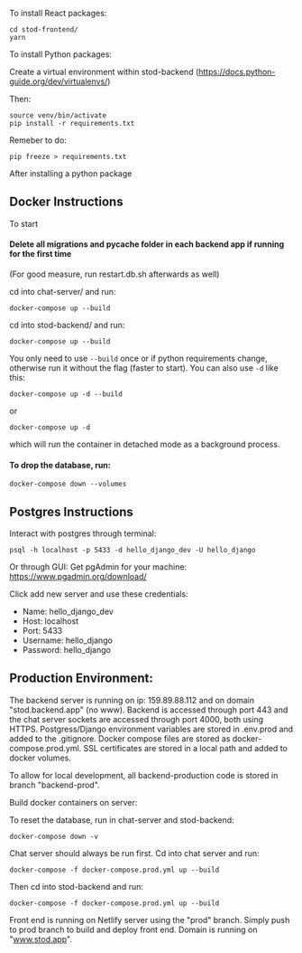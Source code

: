 To install React packages:

```
cd stod-frontend/
yarn
```

To install Python packages:

Create a virtual environment within stod-backend (https://docs.python-guide.org/dev/virtualenvs/)

Then:

```
source venv/bin/activate
pip install -r requirements.txt
```

Remeber to do:

```
pip freeze > requirements.txt
```

After installing a python package

## Docker Instructions

To start

#### Delete all migrations and pycache folder in each backend app if running for the first time
(For good measure, run restart.db.sh afterwards as well)

cd into chat-server/ and run:

```
docker-compose up --build
```

cd into stod-backend/ and run:

```
docker-compose up --build
```

You only need to use `--build` once or if python requirements change, otherwise run it without the flag (faster to start). You can also use `-d` like this:

```
docker-compose up -d --build
```

or

```
docker-compose up -d
```

which will run the container in detached mode as a background process.

#### To drop the database, run:
```
docker-compose down --volumes
```

## Postgres Instructions

Interact with postgres through terminal:

```
psql -h localhost -p 5433 -d hello_django_dev -U hello_django
```

Or through GUI:
Get pgAdmin for your machine: https://www.pgadmin.org/download/

Click add new server and use these credentials:

- Name: hello_django_dev
- Host: localhost
- Port: 5433
- Username: hello_django
- Password: hello_django


## Production Environment:
The backend server is running on ip: 159.89.88.112 and on domain "stod.backend.app" (no www). 
Backend is accessed through port 443 and the chat server sockets are accessed through port 4000, both using HTTPS.
Postgress/Django environment variables are stored in .env.prod and added to the .gitignore. 
Docker compose files are stored as docker-compose.prod.yml. 
SSL certificates are stored in a local path and added to docker volumes.

To allow for local development, all backend-production code is stored in branch "backend-prod".

Build docker containers on server:

To reset the database, run in chat-server and stod-backend:

```
docker-compose down -v
```

Chat server should always be run first. Cd into chat server and run:

```
docker-compose -f docker-compose.prod.yml up --build
```

Then cd into stod-backend and run:

```
docker-compose -f docker-compose.prod.yml up --build
```

Front end is running on Netlify server using the "prod" branch. Simply push to prod branch to build and deploy front end. Domain is running on "www.stod.app".
